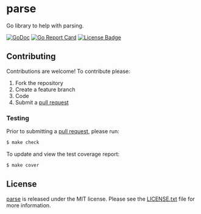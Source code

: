 # parse

Go library to help with parsing.

[![GoDoc][godoc badge]][godoc link]
[![Go Report Card][report badge]][report card]
[![License Badge][license badge]][LICENSE.txt]


## Contributing

Contributions are welcome! To contribute please:

1. Fork the repository
2. Create a feature branch
3. Code
4. Submit a [pull request][]


### Testing

Prior to submitting a [pull request][], please run:

```bash
$ make check
```

To update and view the test coverage report:

```bash
$ make cover
```

## License

[parse][] is released under the MIT license. Please see the
[LICENSE.txt][] file for more information.

[parse]: https://github.com/gotmc/parse
[godoc badge]: https://pkg.go.dev/badge/github.com/gotmc/parse
[godoc link]: https://pkg.go.dev/github.com/gotmc/parse
[LICENSE.txt]: https://github.com/gotmc/parse/blob/master/LICENSE.txt
[license badge]: https://img.shields.io/badge/license-MIT-blue.svg
[pull request]: https://help.github.com/articles/using-pull-requests
[report badge]: https://goreportcard.com/badge/github.com/gotmc/parse
[report card]: https://goreportcard.com/report/github.com/gotmc/parse
